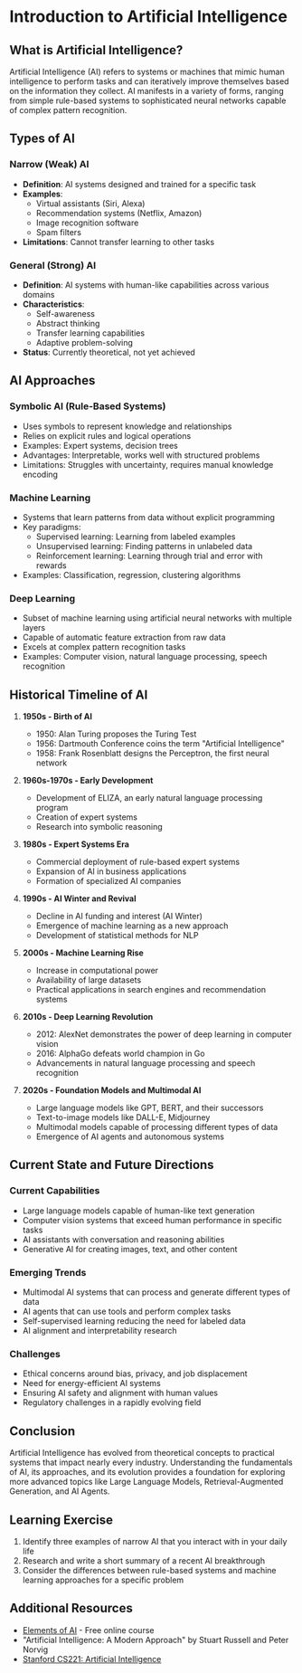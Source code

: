 # Introduction to Artificial Intelligence

## What is Artificial Intelligence?

Artificial Intelligence (AI) refers to systems or machines that mimic human intelligence to perform tasks and can iteratively improve themselves based on the information they collect. AI manifests in a variety of forms, ranging from simple rule-based systems to sophisticated neural networks capable of complex pattern recognition.

## Types of AI

### Narrow (Weak) AI
- **Definition**: AI systems designed and trained for a specific task
- **Examples**: 
  - Virtual assistants (Siri, Alexa)
  - Recommendation systems (Netflix, Amazon)
  - Image recognition software
  - Spam filters
- **Limitations**: Cannot transfer learning to other tasks

### General (Strong) AI
- **Definition**: AI systems with human-like capabilities across various domains
- **Characteristics**:
  - Self-awareness
  - Abstract thinking
  - Transfer learning capabilities
  - Adaptive problem-solving
- **Status**: Currently theoretical, not yet achieved

## AI Approaches

### Symbolic AI (Rule-Based Systems)
- Uses symbols to represent knowledge and relationships
- Relies on explicit rules and logical operations
- Examples: Expert systems, decision trees
- Advantages: Interpretable, works well with structured problems
- Limitations: Struggles with uncertainty, requires manual knowledge encoding

### Machine Learning
- Systems that learn patterns from data without explicit programming
- Key paradigms:
  - Supervised learning: Learning from labeled examples
  - Unsupervised learning: Finding patterns in unlabeled data
  - Reinforcement learning: Learning through trial and error with rewards
- Examples: Classification, regression, clustering algorithms

### Deep Learning
- Subset of machine learning using artificial neural networks with multiple layers
- Capable of automatic feature extraction from raw data
- Excels at complex pattern recognition tasks
- Examples: Computer vision, natural language processing, speech recognition

## Historical Timeline of AI

1. **1950s - Birth of AI**
   - 1950: Alan Turing proposes the Turing Test
   - 1956: Dartmouth Conference coins the term "Artificial Intelligence"
   - 1958: Frank Rosenblatt designs the Perceptron, the first neural network

2. **1960s-1970s - Early Development**
   - Development of ELIZA, an early natural language processing program
   - Creation of expert systems
   - Research into symbolic reasoning

3. **1980s - Expert Systems Era**
   - Commercial deployment of rule-based expert systems
   - Expansion of AI in business applications
   - Formation of specialized AI companies

4. **1990s - AI Winter and Revival**
   - Decline in AI funding and interest (AI Winter)
   - Emergence of machine learning as a new approach
   - Development of statistical methods for NLP

5. **2000s - Machine Learning Rise**
   - Increase in computational power
   - Availability of large datasets
   - Practical applications in search engines and recommendation systems

6. **2010s - Deep Learning Revolution**
   - 2012: AlexNet demonstrates the power of deep learning in computer vision
   - 2016: AlphaGo defeats world champion in Go
   - Advancements in natural language processing and speech recognition

7. **2020s - Foundation Models and Multimodal AI**
   - Large language models like GPT, BERT, and their successors
   - Text-to-image models like DALL-E, Midjourney
   - Multimodal models capable of processing different types of data
   - Emergence of AI agents and autonomous systems

## Current State and Future Directions

### Current Capabilities
- Large language models capable of human-like text generation
- Computer vision systems that exceed human performance in specific tasks
- AI assistants with conversation and reasoning abilities
- Generative AI for creating images, text, and other content

### Emerging Trends
- Multimodal AI systems that can process and generate different types of data
- AI agents that can use tools and perform complex tasks
- Self-supervised learning reducing the need for labeled data
- AI alignment and interpretability research

### Challenges
- Ethical concerns around bias, privacy, and job displacement
- Need for energy-efficient AI systems
- Ensuring AI safety and alignment with human values
- Regulatory challenges in a rapidly evolving field

## Conclusion

Artificial Intelligence has evolved from theoretical concepts to practical systems that impact nearly every industry. Understanding the fundamentals of AI, its approaches, and its evolution provides a foundation for exploring more advanced topics like Large Language Models, Retrieval-Augmented Generation, and AI Agents.

## Learning Exercise

1. Identify three examples of narrow AI that you interact with in your daily life
2. Research and write a short summary of a recent AI breakthrough
3. Consider the differences between rule-based systems and machine learning approaches for a specific problem

## Additional Resources

- [Elements of AI](https://www.elementsofai.com/) - Free online course
- "Artificial Intelligence: A Modern Approach" by Stuart Russell and Peter Norvig
- [Stanford CS221: Artificial Intelligence](https://stanford-cs221.github.io/)

